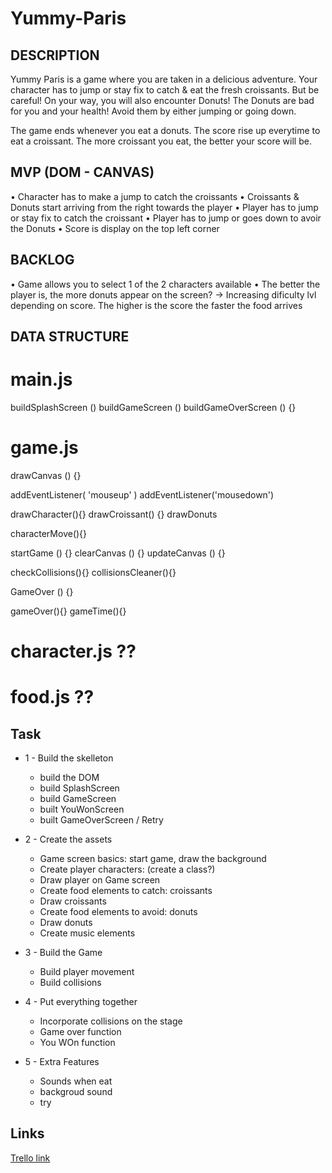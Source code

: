 # Yummy-Paris

## DESCRIPTION
Yummy Paris is a game where you are taken in a delicious adventure. Your character has to jump or stay fix to catch & eat the fresh croissants. But be careful! On your way, you will also encounter Donuts! The Donuts are bad for you and your health! Avoid them by either jumping or going down. 

The game ends whenever you eat a donuts. The score rise up everytime to eat a croissant. The more croissant you eat, the better your score will be.


## MVP (DOM - CANVAS)
• Character has to make a jump to catch the croissants
• Croissants & Donuts start arriving from the right towards the player
• Player has to jump or stay fix to catch the croissant
• Player has to jump or goes down to avoir the Donuts
• Score is display on the top left corner


## BACKLOG
• Game allows you to select 1 of the 2 characters available
• The better the player is, the more donuts appear on the screen? -> Increasing dificulty lvl depending on score. The higher is the score the faster the food arrives


## DATA STRUCTURE

# main.js
buildSplashScreen () 
buildGameScreen () 
buildGameOverScreen () {}

# game.js
drawCanvas () {}

addEventListener( 'mouseup' )
addEventListener('mousedown')

drawCharacter(){}
drawCroissant() {}
drawDonuts

characterMove(){}

startGame () {}
clearCanvas () {}
updateCanvas () {}

checkCollisions(){}
collisionsCleaner(){}

GameOver () {}

gameOver(){}
gameTime(){}

# character.js ??
# food.js ??

## Task
- 1 - Build the skelleton
  - build the DOM
  - build SplashScreen
  - build GameScreen
  - built YouWonScreen
  - built GameOverScreen / Retry

- 2 - Create the assets
  - Game screen basics: start game, draw the background
  - Create player characters: (create a class?)
  - Draw player on Game screen
  - Create food elements to catch: croissants
  - Draw croissants
  - Create food elements to avoid: donuts
  - Draw donuts
  - Create music elements

- 3  - Build the Game
   - Build player movement
   - Build collisions
 
 - 4 - Put everything together
   - Incorporate collisions on the stage
   - Game over function
   - You WOn function
   

- 5 - Extra Features 
    - Sounds when eat
    - backgroud sound
    - try

## Links

[Trello link](https://trello.com/b/htlPz7VD/ironhack-m1-project)